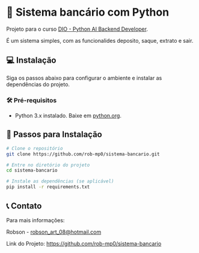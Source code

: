
#  🏦 Sistema bancário com Python 

Projeto para o curso [DIO - Python AI Backend Developer](https://www.dio.me/bootcamp/coding-future-vivo-python-ai-backend-developer).

É um sistema simples, com as funcionalides deposito, saque, extrato e sair.

## 💻 Instalação

Siga os passos abaixo para configurar o ambiente e instalar as dependências do projeto.

### 🛠️ Pré-requisitos

- Python 3.x instalado. Baixe em [python.org](https://www.python.org/).

## 👣 Passos para Instalação

```bash
# Clone o repositório
git clone https://github.com/rob-mp0/sistema-bancario.git

# Entre no diretório do projeto
cd sistema-bancario

# Instale as dependências (se aplicável)
pip install -r requirements.txt
```

## 📞 Contato
Para mais informações:

Robson - robson_art_08@hotmail.com

Link do Projeto: https://github.com/rob-mp0/sistema-bancario
